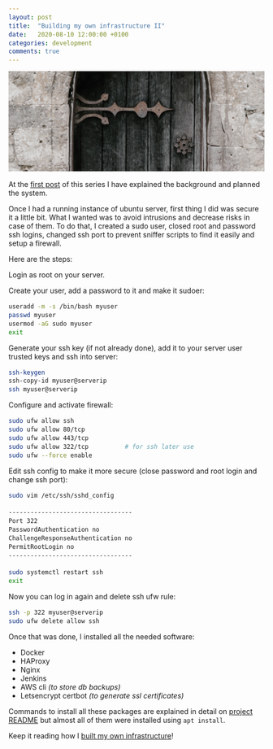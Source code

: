 ```yaml
---
layout: post
title:  "Building my own infrastructure II"
date:   2020-08-10 12:00:00 +0100
categories: development
comments: true
---
```


![Door lock](/assets/images/infrastructure_door.png)

At the [first post](https://jordifierro.com/building-my-own-infrastructure-1)
of this series I have explained the background and planned the system.

Once I had a running instance of ubuntu server,
first thing I did was secure it a little bit.
What I wanted was to avoid intrusions and decrease risks in case of them.
To do that, I created a sudo user, closed root and password ssh logins,
changed ssh port to prevent sniffer scripts to find it easily
and setup a firewall.

Here are the steps:

Login as root on your server.

Create your user, add a password to it and make it sudoer:
```bash
useradd -m -s /bin/bash myuser
passwd myuser
usermod -aG sudo myuser
exit
```

Generate your ssh key (if not already done), add it to your server user trusted keys
and ssh into server:
```bash
ssh-keygen
ssh-copy-id myuser@serverip
ssh myuser@serverip
```

Configure and activate firewall:
```bash
sudo ufw allow ssh
sudo ufw allow 80/tcp
sudo ufw allow 443/tcp
sudo ufw allow 322/tcp          # for ssh later use
sudo ufw --force enable
```

Edit ssh config to make it more secure
(close password and root login and change ssh port):
```bash
sudo vim /etc/ssh/sshd_config

----------------------------------
Port 322
PasswordAuthentication no
ChallengeResponseAuthentication no
PermitRootLogin no
----------------------------------

sudo systemctl restart ssh
exit
```

Now you can log in again and delete ssh ufw rule:
```bash
ssh -p 322 myuser@serverip
sudo ufw delete allow ssh
```

Once that was done, I installed all the needed software:
* Docker
* HAProxy
* Nginx
* Jenkins
* AWS cli _(to store db backups)_
* Letsencrypt certbot _(to generate ssl certificates)_

Commands to install all these packages are explained in detail
on [project README](https://github.com/jordifierro/server-setup)
but almost all of them were installed using `apt install`.

Keep it reading how I
[built my own infrastructure](https://jordifierro.com/building-my-own-infrastructure-3)!
